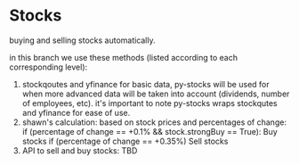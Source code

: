 # Stocks
buying and selling stocks automatically.

in this branch we use these methods (listed according to each corresponding level):

1. stockqoutes and yfinance for basic data, py-stocks will be used for when more advanced data will be taken into account (dividends, number of employees, etc). it's important to note py-stocks wraps stockqutes and yfinance for ease of use.
2. shawn's calculation:
  based on stock prices and percentages of change:
  if (percentage of change == +0.1% && stock.strongBuy == True):
      Buy stocks
  if (percentage of change == +0.35%)
      Sell stocks
3. API to sell and buy stocks: TBD 

